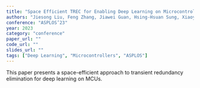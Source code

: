 ```yaml
---
title: "Space Efficient TREC for Enabling Deep Learning on Microcontrollers"
authors: "Jiesong Liu, Feng Zhang, Jiawei Guan, Hsing-Hsuan Sung, Xiaoyong Du, Xipeng Shen"
conference: "ASPLOS’23"
year: 2023
category: "conference"
paper_url: ""
code_url: ""
slides_url: ""
tags: ["Deep Learning", "Microcontrollers", "ASPLOS"]
---
```

This paper presents a space-efficient approach to transient redundancy elimination for deep learning on MCUs.
